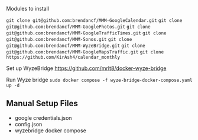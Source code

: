 Modules to install

`git clone git@github.com:brendancf/MMM-GoogleCalendar.git`
`git clone git@github.com:brendancf/MMM-GooglePhotos.git`
`git clone git@github.com:brendancf/MMM-GoogleTrafficTimes.git`
`git clone git@github.com:brendancf/MMM-Sonos.git`
`git clone git@github.com:brendancf/MMM-WyzeBridge.git`
`git clone git@github.com:brendancf/MMM-GoogleMapsTraffic.git`
`git clone https://github.com/KirAsh4/calendar_monthly`

Set up WyzeBridge
https://github.com/mrlt8/docker-wyze-bridge 


Run Wyze bridge
`sudo docker compose -f wyze-bridge-docker-compose.yaml up -d`


## Manual Setup Files
- google credentials.json
- config.json
- wyzebridge docker compose



